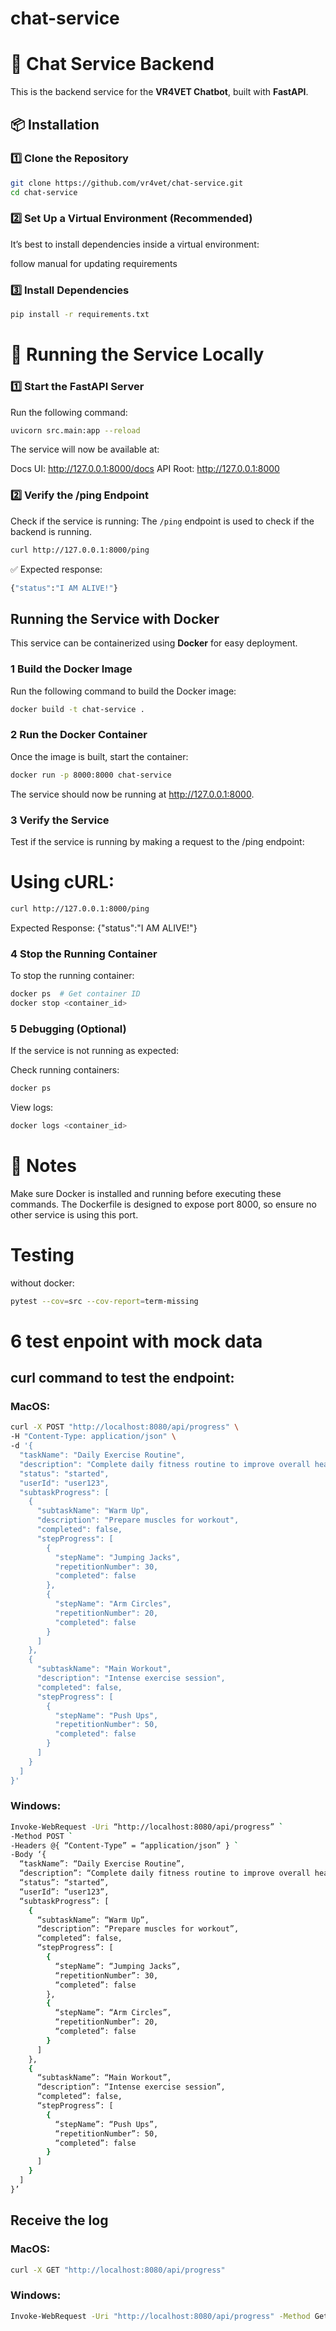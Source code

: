 # chat-service

# 🚀 Chat Service Backend

This is the backend service for the **VR4VET Chatbot**, built with **FastAPI**.

## 📦 Installation

### **1️⃣ Clone the Repository**
```sh
git clone https://github.com/vr4vet/chat-service.git
cd chat-service
```

### **2️⃣ Set Up a Virtual Environment (Recommended)**
It’s best to install dependencies inside a virtual environment:

follow manual for updating requirements

### **3️⃣ Install Dependencies**
```sh
pip install -r requirements.txt
```

# 🚀 Running the Service Locally

### **1️⃣ Start the FastAPI Server**
Run the following command:

```sh
uvicorn src.main:app --reload
```
The service will now be available at:

Docs UI: http://127.0.0.1:8000/docs
API Root: http://127.0.0.1:8000

### **2️⃣ Verify the /ping Endpoint**
Check if the service is running:
The `/ping` endpoint is used to check if the backend is running.

```sh
curl http://127.0.0.1:8000/ping
```
✅ Expected response:
```sh
{"status":"I AM ALIVE!"}
```



##  Running the Service with Docker

This service can be containerized using **Docker** for easy deployment.

### 1️ Build the Docker Image
Run the following command to build the Docker image:

```sh
docker build -t chat-service .
```

### 2 Run the Docker Container
Once the image is built, start the container:

```sh
docker run -p 8000:8000 chat-service
```
The service should now be running at http://127.0.0.1:8000.

### 3 Verify the Service
Test if the service is running by making a request to the /ping endpoint:

# Using cURL:
```sh
curl http://127.0.0.1:8000/ping
```
Expected Response:
{"status":"I AM ALIVE!"}

### 4 Stop the Running Container
To stop the running container:
```sh
docker ps  # Get container ID
docker stop <container_id>
```

### 5 Debugging (Optional)
If the service is not running as expected:

Check running containers:
```sh
docker ps
```
View logs:
```sh
docker logs <container_id>
```
# 📌 Notes
Make sure Docker is installed and running before executing these commands.
The Dockerfile is designed to expose port 8000, so ensure no other service is using this port.

# Testing
without docker:
```bash
pytest --cov=src --cov-report=term-missing
```

# 6 test enpoint with mock data
## curl command to test the endpoint:

### MacOS:
```bash
curl -X POST "http://localhost:8080/api/progress" \
-H "Content-Type: application/json" \
-d '{
  "taskName": "Daily Exercise Routine",
  "description": "Complete daily fitness routine to improve overall health",
  "status": "started",
  "userId": "user123",
  "subtaskProgress": [
    {
      "subtaskName": "Warm Up",
      "description": "Prepare muscles for workout",
      "completed": false,
      "stepProgress": [
        {
          "stepName": "Jumping Jacks",
          "repetitionNumber": 30,
          "completed": false
        },
        {
          "stepName": "Arm Circles",
          "repetitionNumber": 20,
          "completed": false
        }
      ]
    },
    {
      "subtaskName": "Main Workout",
      "description": "Intense exercise session",
      "completed": false,
      "stepProgress": [
        {
          "stepName": "Push Ups",
          "repetitionNumber": 50,
          "completed": false
        }
      ]
    }
  ]
}'
```

### Windows:
```bash
Invoke-WebRequest -Uri “http://localhost:8080/api/progress” `
-Method POST `
-Headers @{ “Content-Type” = “application/json” } `
-Body ‘{
  “taskName”: “Daily Exercise Routine”,
  “description”: “Complete daily fitness routine to improve overall health”,
  “status”: “started”,
  “userId”: “user123”,
  “subtaskProgress”: [
    {
      “subtaskName”: “Warm Up”,
      “description”: “Prepare muscles for workout”,
      “completed”: false,
      “stepProgress”: [
        {
          “stepName”: “Jumping Jacks”,
          “repetitionNumber”: 30,
          “completed”: false
        },
        {
          “stepName”: “Arm Circles”,
          “repetitionNumber”: 20,
          “completed”: false
        }
      ]
    },
    {
      “subtaskName”: “Main Workout”,
      “description”: “Intense exercise session”,
      “completed”: false,
      “stepProgress”: [
        {
          “stepName”: “Push Ups”,
          “repetitionNumber”: 50,
          “completed”: false
        }
      ]
    }
  ]
}’
```

## Receive the log
### MacOS:
```bash
curl -X GET "http://localhost:8080/api/progress"
```


### Windows:
```bash
Invoke-WebRequest -Uri "http://localhost:8080/api/progress" -Method Get
```
